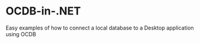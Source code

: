 # OCDB-in-.NET
Easy examples of how to connect a local database to a Desktop application using OCDB
